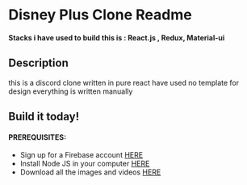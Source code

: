 # Disney Plus Clone Readme

<h4> Stacks i have used to build this is : React.js , Redux, Material-ui 

## Description
this is a discord clone written in pure react have used no template for design everything is written manually
## Build it today!

#### PREREQUISITES:
- Sign up for a Firebase account <a href='https://firebase.google.com'>HERE</a>
- Install Node JS in your computer <a href='https://nodejs.org/en/'>HERE</a>
- Download all the images and videos <a href='https://drive.google.com/drive/folders/13SvUkXPh7ZC1FRtp62VKFi572elZyxi8?usp=sharing'>HERE</a>
